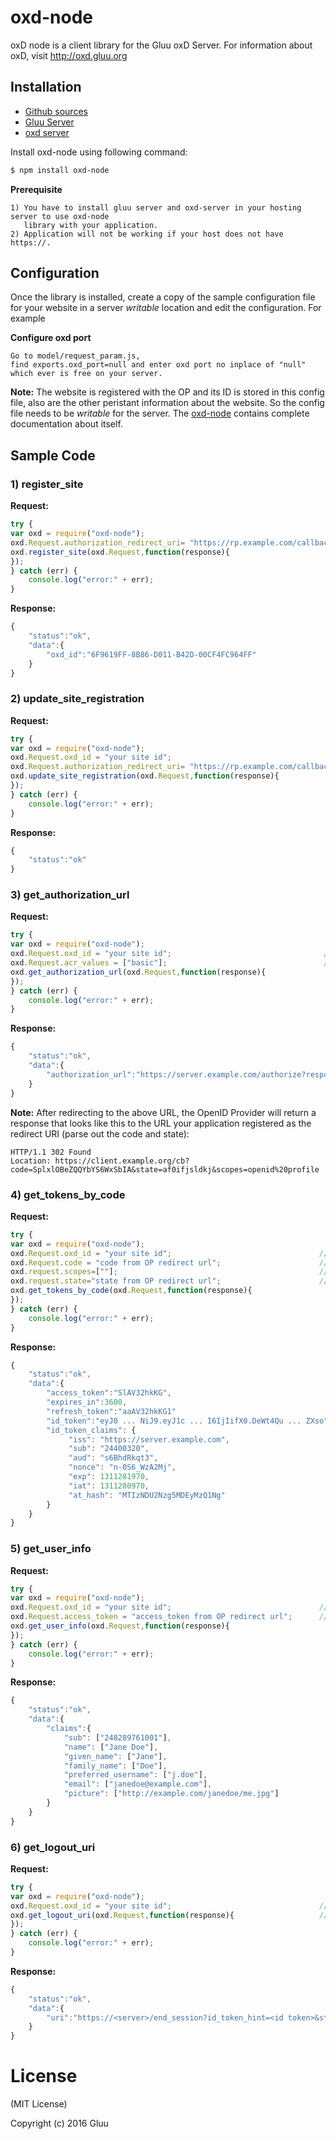 # oxd-node

oxD node is a client library for the Gluu oxD Server. For information about oxD, visit <http://oxd.gluu.org>

## Installation

* [Github sources](https://github.com/GluuFederation/oxd-node)
* [Gluu Server](https://www.gluu.org/docs/deployment/ubuntu/)
* [oxd server](https://oxd.gluu.org/docs/install/)

Install oxd-node using following command:
```sh
$ npm install oxd-node
```

**Prerequisite**

```
1) You have to install gluu server and oxd-server in your hosting server to use oxd-node
   library with your application.
2) Application will not be working if your host does not have https://.

```

## Configuration

Once the library is installed, create a copy of the sample configuration file for your website in a server _writable_ location and edit the configuration. For example

**Configure oxd port**

```
Go to model/request_param.js,
find exports.oxd_port=null and enter oxd port no inplace of "null" which ever is free on your server.
```

**Note:** The website is registered with the OP and its ID is stored in this config file, also are the other peristant information about the website. So the config file needs to be _writable_ for the server. The [oxd-node](https://github.com/GluuFederation/oxd-node) contains complete documentation about itself.

## Sample Code

### 1) register_site

**Request:**

```javascript
try {
var oxd = require("oxd-node");
oxd.Request.authorization_redirect_uri= "https://rp.example.com/callback";  //REQUIRED
oxd.register_site(oxd.Request,function(response){
});
} catch (err) {
    console.log("error:" + err);
}
```

**Response:**

```javascript
{
    "status":"ok",
    "data":{
        "oxd_id":"6F9619FF-8B86-D011-B42D-00CF4FC964FF"
    }
}
```

### 2) update_site_registration

**Request:**

```javascript
try {
var oxd = require("oxd-node");
oxd.Request.oxd_id = "your site id";                                       //REQUIRED
oxd.Request.authorization_redirect_uri= "https://rp.example.com/callback"; //OPTIONAL
oxd.update_site_registration(oxd.Request,function(response){
});
} catch (err) {
    console.log("error:" + err);
}
```

**Response:**

```javascript
{
    "status":"ok"
}
```

### 3) get_authorization_url

**Request:**

```javascript
try {
var oxd = require("oxd-node");
oxd.Request.oxd_id = "your site id";                                  //REQUIRED
oxd.Request.acr_values = ["basic"];                                   //OPTIONAL
oxd.get_authorization_url(oxd.Request,function(response){
});
} catch (err) {
    console.log("error:" + err);
}
```

**Response:**

```javascript
{
    "status":"ok",
    "data":{
        "authorization_url":"https://server.example.com/authorize?response_type=code&client_id=s6BhdRkqt3&redirect_uri=https%3A%2F%2Fclient.example.org%2Fcb&scope=openid%20profile&acr_values=duo&state=af0ifjsldkj&nonce=n-0S6_WzA2Mj"
    }
}
```

**Note:** After redirecting to the above URL, the OpenID Provider will return a response that looks like this to the URL your application registered as the redirect URI (parse out the code and state):

```
HTTP/1.1 302 Found
Location: https://client.example.org/cb?code=SplxlOBeZQQYbYS6WxSbIA&state=af0ifjsldkj&scopes=openid%20profile
```

### 4) get_tokens_by_code

**Request:**

```javascript
try {
var oxd = require("oxd-node");                                       
oxd.Request.oxd_id = "your site id";                                 //REQUIRED
oxd.Request.code = "code from OP redirect url";                      //OPTIONAL
oxd.request.scopes=[""];                                             //REQUIRED
oxd.request.state="state from OP redirect url";                      //REQUIRED
oxd.get_tokens_by_code(oxd.Request,function(response){
});
} catch (err) {
    console.log("error:" + err);
}
```

**Response:**

```javascript
{
    "status":"ok",
    "data":{
        "access_token":"SlAV32hkKG",
        "expires_in":3600,
        "refresh_token":"aaAV32hkKG1"
        "id_token":"eyJ0 ... NiJ9.eyJ1c ... I6IjIifX0.DeWt4Qu ... ZXso",
        "id_token_claims": {
             "iss": "https://server.example.com",
             "sub": "24400320",
             "aud": "s6BhdRkqt3",
             "nonce": "n-0S6_WzA2Mj",
             "exp": 1311281970,
             "iat": 1311280970,
             "at_hash": "MTIzNDU2Nzg5MDEyMzQ1Ng"
        }
    }
}
```

### 5) get_user_info

**Request:**

```javascript
try {
var oxd = require("oxd-node");                             
oxd.Request.oxd_id = "your site id";                                 //REQUIRED
oxd.Request.access_token = "access_token from OP redirect url";      //REQUIRED
oxd.get_user_info(oxd.Request,function(response){
});
} catch (err) {
    console.log("error:" + err);
}
```

**Response:**

```javascript
{
    "status":"ok",
    "data":{
        "claims":{
            "sub": ["248289761001"],
            "name": ["Jane Doe"],
            "given_name": ["Jane"],
            "family_name": ["Doe"],
            "preferred_username": ["j.doe"],
            "email": ["janedoe@example.com"],
            "picture": ["http://example.com/janedoe/me.jpg"]
        }
    }
}
```

### 6) get_logout_uri

**Request:**

```javascript
try {
var oxd = require("oxd-node");
oxd.Request.oxd_id = "your site id";                                 //REQUIRED
oxd.get_logout_uri(oxd.Request,function(response){                   //REQUIRED
});
} catch (err) {
    console.log("error:" + err);
}
```

**Response:**

```javascript
{
    "status":"ok",
    "data":{
        "uri":"https://<server>/end_session?id_token_hint=<id token>&state=<state>&post_logout_redirect_uri=<...>"
    }
}
```

# License

(MIT License)

Copyright (c) 2016 Gluu
